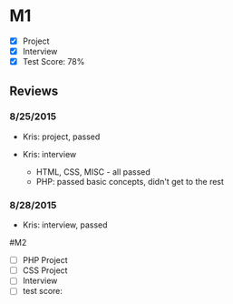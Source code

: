 # M1

- [x] Project
- [x] Interview
- [x] Test Score: 78%

## Reviews

### 8/25/2015

- Kris: project, passed

- Kris: interview
  - HTML, CSS, MISC - all passed
  - PHP: passed basic concepts, didn't get to the rest

### 8/28/2015

- Kris: interview, passed

#M2

- [ ] PHP Project
- [ ] CSS Project
- [ ] Interview
- [ ] test score: 
